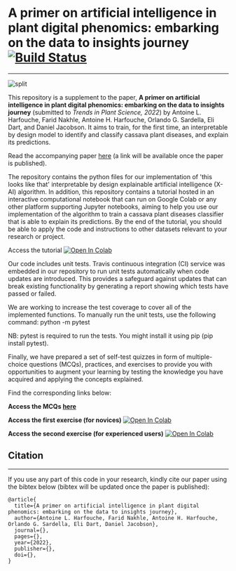 # A primer on artificial intelligence in plant digital phenomics: embarking on the data to insights journey [![Build Status](https://app.travis-ci.com/HarfoucheLab/A-Primer-on-AI-in-Plant-Digital-Phenomics.svg?branch=main)](https://app.travis-ci.com/HarfoucheLab/A-Primer-on-AI-in-Plant-Digital-Phenomics)
----
![split](https://faridnakhle.com/unitus/DigitalPhenomics/githubimages/logo.png?t=1)

This repository is a supplement to the paper, **A primer on artificial intelligence in plant digital phenomics: embarking on the data to insights journey** (submitted to *Trends in Plant Science, 2022*) by Antoine L. Harfouche, Farid Nakhle, Antoine H. Harfouche, Orlando G. Sardella, Eli Dart, and Daniel Jacobson. It aims to train, for the first time, an interpretable by design model to identify and classify cassava plant diseases, and explain its predictions.

Read the accompanying paper [here](https://doi.org) (a link will be available once the paper is published).

The repository contains the python files for our implementation of 'this looks like that' interpretable by design explainable artificial intelligence (X-AI) algorithm. In addition, this repository contains a tutorial hosted in an interactive computational notebook that can run on Google Colab or any other platform supporting Jupyter notebooks, aiming to help you use our implementation of the algorithm to train a cassava plant diseases classifier that is able to explain its predictions.
By the end of the tutorial, you should be able to apply the code and instructions to other datasets relevant to your research or project.

Access the tutorial [![Open In Colab](https://colab.research.google.com/assets/colab-badge.svg)](https://colab.research.google.com/github/HarfoucheLab/A-Primer-on-AI-in-Plant-Digital-Phenomics/blob/main/Tutorial.ipynb)

Our code includes unit tests. Travis continuous integration (CI) service was embedded in our repository to run unit tests automatically when code updates are introduced. This provides a safeguard against updates that can break existing functionality by generating a report showing which tests have passed or failed.

We are working to increase the test coverage to cover all of the implemented functions.
To manually run the unit tests, use the following command:
python -m pytest

NB: pytest is required to run the tests. You might install it using pip (pip install pytest).

Finally, we have prepared a set of self-test quizzes in form of multiple-choice questions (MCQs), practices, and exercises to provide you with opportunities to augment your learning by testing the knowledge you have acquired and applying the concepts explained.

Find the corresponding links below:

**Access the MCQs [here](https://forms.gle/jVZHLpViL2ruYyxCA "here")**

**Access the first exercise (for novices)** [![Open In Colab](https://colab.research.google.com/assets/colab-badge.svg)](https://colab.research.google.com/github/HarfoucheLab/A-Primer-on-AI-in-Plant-Digital-Phenomics/blob/main/Exercise_Novice.ipynb)

**Access the second exercise (for experienced users)** [![Open In Colab](https://colab.research.google.com/assets/colab-badge.svg)](https://colab.research.google.com/github/HarfoucheLab/A-Primer-on-AI-in-Plant-Digital-Phenomics/blob/main/Exercise_Advanced.ipynb)

## Citation
----
If you use any part of this code in your research, kindly cite our paper using the bibtex below (bibtex will be updated once the paper is published):

```
@article{
  title={A primer on artificial intelligence in plant digital phenomics: embarking on the data to insights journey},
  author={Antoine L. Harfouche, Farid Nakhle, Antoine H. Harfouche, Orlando G. Sardella, Eli Dart, Daniel Jacobson},
  journal={},
  pages={},
  year={2022},
  publisher={},
  doi={},
}
```